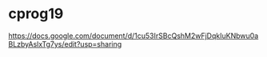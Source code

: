 # cprog19

https://docs.google.com/document/d/1cu53IrSBcQshM2wFjDqkIuKNbwu0aBLzbyAslxTg7ys/edit?usp=sharing
